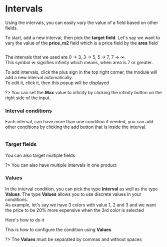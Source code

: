 # Intervals

Using the intervals, you can easily vary the value of a field based on other fields.

To start, add a new interval, then pick the **target field**.
Let's say we want to vary the value of the **price_m2** field which is a price field by the **area** field

<img srcset="./images/intervals.jpg 2x">

The intervals that we used are 0 → 3, 3 → 5, 5 → 7, 7 → ∞.  
This symbol ∞ signifies infinity which means, when area is 7 or greater.

To add intervals, click the plus sign in the top right corner, the module will add a new interval automatically.  
To edit it, click it, then this popup will be displayed
<img srcset="./images/intervals-popup.jpg 2x" class="border">

?> You can set the **Max** value to infinity by clicking the infinity button on the right side of the input. 

### Interval conditions

Each interval, can have more than one condition if needed,
you can add other conditions by clicking the add button that is inside the interval. 

<img srcset="./images/interval-new_condition.jpg 2x" class="padding border">

### Target fields
You can also target multiple fields
<img srcset="./images/interval-target.jpg 2x" class="padding border">

?> You can also have multiple intervals in one product

### Values
In the interval condition, you can pick the type **Interval** as well as the type **Values**.
The type **Values** allows you to use discrete values in your conditions.  
As example, let's say we have 3 colors with value 1, 2 and 3 and we want the price to be 20% more expensive
when the 3rd color is selected

Here's how to do it
<img srcset="./images/interval-values.jpg 2x" class="padding border">

This is how to configure the condition using **Values**
<img srcset="./images/interval-values-popup.jpg 2x" class="border">

?> The **Values** must be separated by commas and without spaces

